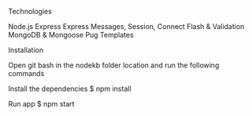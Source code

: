 Technologies

Node.js
Express
Express Messages, Session, Connect Flash & Validation
MongoDB & Mongoose
Pug Templates

Installation

Open git bash in the nodekb folder location and run the following commands

Install the dependencies
$ npm install

Run app
$ npm start
